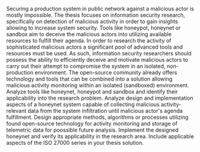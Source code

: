 Securing a production system in public network against a malicious actor is mostly impossible. The thesis focuses on information security research, specifically on detection of malicious activity in order to gain insights allowing to increase system security. Tools like honeypot, honeynet or sandbox aim to deceive the malicious actors into utilizing available resources to fulfill their agenda. In order to research the activity of sophisticated malicious actors a significant pool of advanced tools and resources must be used. As such, information security researchers should possess the ability to efficiently deceive and motivate malicious actors to carry out their attempt to compromise the system in an isolated, non-production environment. The open-source community already offers technology and tools that can be combined into a solution allowing malicious activity monitoring within an isolated (sandboxed) environment. Analyze tools like honeynet, honeypot and sandbox and identify their applicability into the research problem. Analyze design and implementation aspects of a honeynet system capable of collecting malicious activity-relevant data from the system infiltration until malicious actor's agenda fulfillment. Design appropriate methods, algorithms or processes utilizing found open-source technology for activity monitoring and storage of telemetric data for poossible future analysis. Implement the designed honeynet and verify its applicability in the research area. Include applicable aspects of the ISO 27000 series in your thesis solution.
